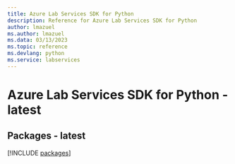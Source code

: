 ```yaml
---
title: Azure Lab Services SDK for Python
description: Reference for Azure Lab Services SDK for Python
author: lmazuel
ms.author: lmazuel
ms.data: 03/13/2023
ms.topic: reference
ms.devlang: python
ms.service: labservices
---
```

# Azure Lab Services SDK for Python - latest
## Packages - latest
[!INCLUDE [packages](lab-services-index.md)]